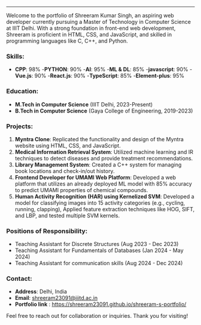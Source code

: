 ---
Welcome to the portfolio of Shreeram Kumar Singh, an aspiring web developer currently pursuing a Master of Technology in Computer Science at IIIT Delhi. With a strong foundation in front-end web development, Shreeram is proficient in HTML, CSS, and JavaScript, and skilled in programming languages like C, C++, and Python.

### Skills:
- **CPP**: 98%
-**PYTHON**: 90%
-**AI**: 95%
-**ML & DL**: 85%
-**javascript**: 90%
-**Vue.js**: 90%
-**React.js**: 90%
-**TypeScript**: 85%
-**Element-plus**: 95%


### Education:
- **M.Tech in Computer Science** (IIIT Delhi, 2023-Present)
- **B.Tech in Computer Science** (Gaya College of Engineering, 2019-2023)

### Projects:
1. **Myntra Clone**: Replicated the functionality and design of the Myntra website using HTML, CSS, and JavaScript.
2. **Medical Information Retrieval System**: Utilized machine learning and IR techniques to detect diseases and provide treatment recommendations.
3. **Library Management System**: Created a C++ system for managing book locations and check-in/out history.
4. **Frontend Developer for UMAMI Web Platform**:  Developed a web platform that utilizes an already deployed ML model with 85% accuracy to predict UMAMI properties of
 chemical compounds.
5. **Human Activity Recognition (HAR) using Kernelized SVM**: Developed a model for classifying images into 15 activity categories (e.g., cycling, running, clapping),
Applied feature extraction techniques like HOG, SIFT, and LBP, and tested multiple SVM kernels.

### Positions of Responsibility:
- Teaching Assistant for Discrete Structures (Aug 2023 - Dec 2023)
- Teaching Assistant for Fundamentals of Databases (Jan 2024 - May 2024)
- Teaching Assistant for communication skills (Aug 2024 - Dec 2024)

### Contact:
- **Address**: Delhi, India
- **Email**: shreeram23091@iiitd.ac.in
- **Portfolio link** : https://shreeram23091.github.io/shreeram-s-portfolio/

Feel free to reach out for collaboration or inquiries. Thank you for visiting!
